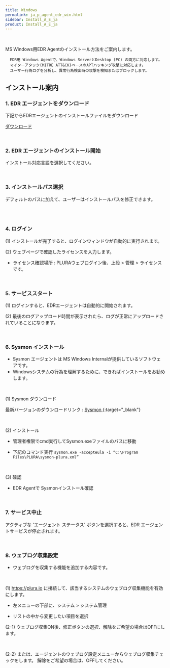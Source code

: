 ```yaml
---
title: Windows
permalink: ja_p_agent_edr_win.html
sidebar: Install_A_E_ja
product: Install_A_E_ja
---
```


<br />

MS Windows用EDR Agentのインストール方法をご案内します。

      EDR用 Windows Agentで、Windows ServerとDesktop (PC) の両方に対応します。
      マイターアタック(MITRE ATT&CK)ベースのAPTハッキング攻撃に対応します。
      ユーザー行為ログを分析し、異常行為検出時の攻撃を検知またはブロックします。

## インストール案内

<!-- 샘플 : __1.1 파일 다운로드__ -->

### 1. EDR エージェントをダウンロード

下記からEDRエージェントのインストールファイルをダウンロード

[ダウンロード](https://repo.plura.io/v4/agent/win/PluraSetup.exe)

<br />

### 2. EDR エージェントのインストール開始

インストール対応言語を選択してください。

<!-- [![image](/docs/images/Ins_G/Agent_W/Agent_W_1.png)](/docs/images/Ins_G/Agent_W/Agent_W_1.png){:target="_blank"} -->

<br />

### 3. インストールパス選択

デフォルトのパスに加えて、ユーザーはインストールパスを修正できます。

<br />

<!-- [![image](/docs/images/Ins_G/Ins_EDR/006.png)](/docs/images/Ins_G/Ins_EDR/006.png){:target="_blank"} -->

<br />

### 4. ログイン

(1) インストールが完了すると、ログインウィンドウが自動的に実行されます。

(2) ウェブページで確認したライセンスを入力します。
- ライセンス確認場所 : PLURAウェブログイン後、上段 > 管理 > ライセンスです。

<!-- [![image](/docs/images/Ins_G/Agent_W/Agent_W_3.png)](/docs/images/Ins_G/Agent_W/Agent_W_3.png){:target="_blank"} -->

<br />

### 5. サービススタート

(1) ログインすると、EDRエージェントは自動的に開始されます。

(2) 最後のログアップロード時間が表示されたら、ログが正常にアップロードされていることになります。

<!-- [![image](/docs/images/Ins_G/Agent_W/Agent_W_4.png)](/docs/images/Ins_G/Agent_W/Agent_W_4.png){:target="_blank"} -->

<br />

### 6. Sysmon インストール

* Sysmon エージェントは MS Windows Internalが提供しているソフトウェアです。
* Windowsシステムの行為を理解するために、できればインストールをお勧めします。

<br />

(1) Sysmon ダウンロード

最新バージョンのダウンロードリンク : [ Sysmon ](https://learn.microsoft.com/en-us/sysinternals/downloads/sysmon){:target="_blank"}

<br />

(2) インストール

* 管理者権限でcmd実行してSysmon.exeファイルのパスに移動

* 下記のコマンド実行
`sysmon.exe -accepteula -i “C:\Program Files\PLURA\sysmon-plura.xml”`

<br />

(3) 確認

* EDR Agentで Sysmonインストール確認

<!-- [![image](/docs/images/Ins_G/Sysmon/sysmon_3.png)](/docs/images/Ins_G/Sysmon/sysmon_3.png){:target="_blank"} -->

<br />

### 7. サービス中止

アクティブな 'エージェント ステータス' ボタンを選択すると、EDR エージェントサービスが停止されます。

<!-- [![image](/docs/images/Ins_G/Agent_W/Agent_W_5.png)](/docs/images/Ins_G/Agent_W/Agent_W_5.png){:target="_blank"} -->

<!-- [![image](/docs/images/Ins_G/Agent_W/Agent_W_6.png)](/docs/images/Ins_G/Agent_W/Agent_W_6.png){:target="_blank"} -->

<br />

### 8. ウェブログ収集設定

* ウェブログを収集する機能を追加する内容です。

<br />

(1) <font color='dodgerblue'> https://plura.io </font> に接続して、該当するシステムのウェブログ収集機能を有効にします。

* 左メニューの下部に、システム > システム管理

* リストの中から変更したい項目を選択

(2-1) ウェブログ収集ON後、修正ボタンの選択、解除をご希望の場合はOFFにします。

<!-- [![image](/docs/images/Ins_G/Ins_EDR/005.png){: width="800" }](/docs/images/Ins_G/Ins_EDR/005.png){:target="_blank"} -->

<br />

(2-2) または、エージェントのウェブログ設定メニューからウェブログ収集チェックをします。 解除をご希望の場合は、OFFしてください。

<!-- [![image](/docs/images/Ins_G/Ins_EDR/001.png)](/docs/images/Ins_G/Ins_EDR/001.png){:target="_blank"} -->

<br />

<!--
## Step 3

__자동 업데이트 기능__

PLURA V5 Agent 자동 업데이트 기능을 사용하시려면 환경설정 탭으로 이동하여 자동업데이트 체크박스에 체크 되어있는지 확인합니다. 기본값은 체크 상태입니다.

[![image](/docs/images/Ins_G/Ins_EDR/002.png)](/docs/images/Ins_G/Ins_EDR/002.png){:target="_blank"}

<br>



## Step 4

__업데이트 확인__

PLURA V5 Agent의 업데이트 버전은 C:\Program Files\PLURA 경로에서 확인 하실 수 있습니다.

**ex)PLURAService 버전 확인**

[![image](/docs/images/Ins_G/Ins_EDR/003.png){: width="800" }](/docs/images/Ins_G/Ins_EDR/003.png){:target="_blank"}

<br>

[![image](/docs/images/Ins_G/Ins_EDR/004.png)](/docs/images/Ins_G/Ins_EDR/004.png){:target="_blank"}

<br>

-->


<!-- 주석 Sample
-->



<!--
######### 삭제된 내용
## Windows Agent 설치 영상

<style>.embed-container { position: relative; padding-bottom: 56.25%; height: 0; overflow: hidden; max-width: 100%; } .embed-container iframe, .embed-container object, .embed-container embed { position: absolute; top: 0; left: 0; width: 100%; height: 100%; }</style><div class='embed-container'><iframe src='https://www.youtube.com/embed/kKLL_sP9w9c' frameborder='0' allowfullscreen></iframe></div>

## 웹로그 수집 설정 영상
<style>.embed-container { position: relative; padding-bottom: 56.25%; height: 0; overflow: hidden; max-width: 100%; } .embed-container iframe, .embed-container object, .embed-container embed { position: absolute; top: 0; left: 0; width: 100%; height: 100%; }</style><div class='embed-container'><iframe src='https://www.youtube.com/embed/kKLL_sP9w9c' frameborder='0' allowfullscreen></iframe></div>
-->

